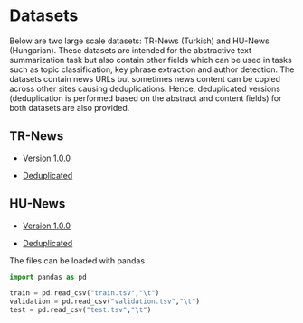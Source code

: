 # Datasets

Below are two large scale datasets: TR-News (Turkish) and HU-News (Hungarian). These datasets are intended for the abstractive text summarization task but also contain other fields which can be used in tasks such as topic classification, key phrase extraction and author detection. The datasets contain news URLs but sometimes news content can be copied across other sites causing deduplications. Hence, deduplicated versions (deduplication is performed based on the abstract and content fields) for both datasets are also provided. 

## TR-News

* [Version 1.0.0](https://drive.google.com/file/d/14MESFZp65H3TMvbh8QGoMfXDENdhizn9/view?usp=sharing)

* [Deduplicated](https://drive.google.com/file/d/1QzDQGkVOqsV4VyVryWdQ6Me5BDuwPCP5/view?usp=sharing)

## HU-News

* [Version 1.0.0](https://drive.google.com/file/d/1oiVRY9Nf5USIBpJS3TK7D-hF29Er1xH1/view?usp=sharing)

* [Deduplicated](https://drive.google.com/file/d/1lSVO7g-30Fgax6l3-LPoVRhAy0B2y3eM/view?usp=sharing)

The files can be loaded with pandas

```python
import pandas as pd

train = pd.read_csv("train.tsv","\t")
validation = pd.read_csv("validation.tsv","\t")
test = pd.read_csv("test.tsv","\t")
```
